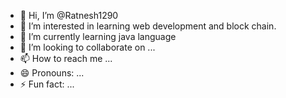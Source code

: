 - 👋 Hi, I’m @Ratnesh1290
- 👀 I’m interested in learning web development and block chain.
- 🌱 I’m currently learning java language
- 💞️ I’m looking to collaborate on ...
- 📫 How to reach me ...
- 😄 Pronouns: ...
- ⚡ Fun fact: ...

<!---
Ratnesh1290/Ratnesh1290 is a ✨ special ✨ repository because its `README.md` (this file) appears on your GitHub profile.
You can click the Preview link to take a look at your changes.
--->
